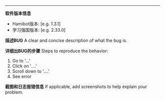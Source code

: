 ---

**软件版本信息**
 - Hamibot版本: [e.g. 1.3.1]
 - 学习强国版本: [e.g. 2.33.0]

**描述BUG**
A clear and concise description of what the bug is.

**详细出BUG的步骤**
Steps to reproduce the behavior:
1. Go to '...'
2. Click on '....'
3. Scroll down to '....'
4. See error

**截图和日志报错信息**
If applicable, add screenshots to help explain your problem.
